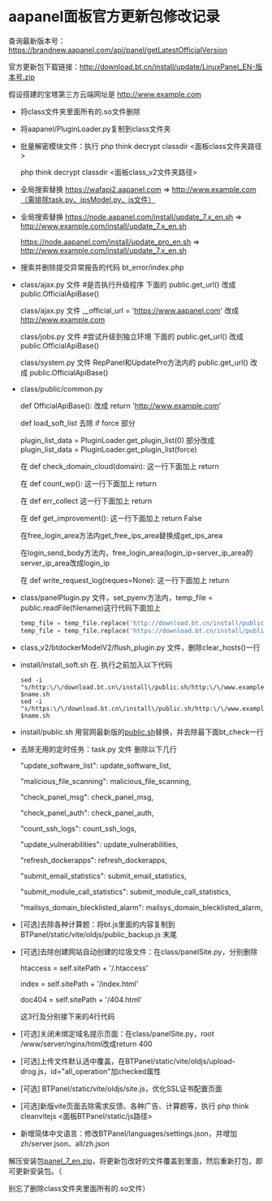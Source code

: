 # aapanel面板官方更新包修改记录

查询最新版本号：https://brandnew.aapanel.com/api/panel/getLatestOfficialVersion

官方更新包下载链接：http://download.bt.cn/install/update/LinuxPanel_EN-版本号.zip

假设搭建的宝塔第三方云端网址是 http://www.example.com

- 将class文件夹里面所有的.so文件删除

- 将aapanel/PluginLoader.py复制到class文件夹

- 批量解密模块文件：执行 php think decrypt classdir <面板class文件夹路径>

  php think decrypt classdir <面板class_v2文件夹路径>

- 全局搜索替换 https://wafapi2.aapanel.com => http://www.example.com（需排除task.py、ipsModel.py、js文件）

- 全局搜索替换 https://node.aapanel.com/install/update_7.x_en.sh => http://www.example.com/install/update_7.x_en.sh

  https://node.aapanel.com/install/update_pro_en.sh => http://www.example.com/install/update_7.x_en.sh

- 搜索并删除提交异常报告的代码 bt_error/index.php

- class/ajax.py 文件 \#是否执行升级程序 下面的 public.get_url() 改成 public.OfficialApiBase()

  class/ajax.py 文件 __official_url = 'https://www.aapanel.com' 改成 http://www.example.com

  class/jobs.py 文件 \#尝试升级到独立环境 下面的 public.get_url() 改成 public.OfficialApiBase()

  class/system.py 文件 RepPanel和UpdatePro方法内的 public.get_url() 改成 public.OfficialApiBase()

- class/public/common.py

  def OfficialApiBase(): 改成 return 'http://www.example.com'

  def load_soft_list 去除 if force 部分

  plugin_list_data = PluginLoader.get_plugin_list(0) 部分改成 plugin_list_data = PluginLoader.get_plugin_list(force)

  在 def check_domain_cloud(domain): 这一行下面加上 return

  在 def count_wp(): 这一行下面加上 return

  在 def err_collect 这一行下面加上 return

  在 def get_improvement(): 这一行下面加上 return False

  在free_login_area方法内get_free_ips_area替换成get_ips_area

  在login_send_body方法内，free_login_area(login_ip=server_ip_area的server_ip_area改成login_ip

  在 def write_request_log(reques=None): 这一行下面加上 return

- class/panelPlugin.py 文件，set_pyenv方法内，temp_file = public.readFile(filename)这行代码下面加上

  ```python
  temp_file = temp_file.replace('http://download.bt.cn/install/public.sh', 'http://www.example.com/install/public.sh')
  temp_file = temp_file.replace('https://download.bt.cn/install/public.sh', 'http://www.example.com/install/public.sh')
  ```
  
- class_v2/btdockerModelV2/flush_plugin.py 文件，删除clear_hosts()一行

- install/install_soft.sh 在. 执行之前加入以下代码

  ```shell
  sed -i "s/http:\/\/download.bt.cn\/install\/public.sh/http:\/\/www.example.com\/install\/public.sh/" $name.sh
  sed -i "s/https:\/\/download.bt.cn\/install\/public.sh/http:\/\/www.example.com\/install\/public.sh/" $name.sh
  ```
  
- install/public.sh 用官网最新版的[public.sh](http://download.bt.cn/install/public.sh)替换，并去除最下面bt_check一行

- 去除无用的定时任务：task.py 文件  删除以下几行

  "update_software_list": update_software_list,

  "malicious_file_scanning": malicious_file_scanning,

  "check_panel_msg": check_panel_msg,

  "check_panel_auth": check_panel_auth,

  "count_ssh_logs": count_ssh_logs,

  "update_vulnerabilities": update_vulnerabilities,

  "refresh_dockerapps": refresh_dockerapps,

  "submit_email_statistics": submit_email_statistics,

  "submit_module_call_statistics": submit_module_call_statistics,

  "mailsys_domain_blecklisted_alarm": mailsys_domain_blecklisted_alarm,

- [可选]去除各种计算题：将bt.js里面的内容复制到 BTPanel/static/vite/oldjs/public_backup.js 末尾

- [可选]去除创建网站自动创建的垃圾文件：在class/panelSite.py，分别删除

  htaccess = self.sitePath + '/.htaccess'

  index = self.sitePath + '/index.html'

  doc404 = self.sitePath + '/404.html'

  这3行及分别接下来的4行代码

- [可选]关闭未绑定域名提示页面：在class/panelSite.py，root /www/server/nginx/html改成return 400

- [可选]上传文件默认选中覆盖，在BTPanel/static/vite/oldjs/upload-drog.js，id="all_operation"加checked属性

- [可选] BTPanel/static/vite/oldjs/site.js，优化SSL证书配置页面

- [可选]新版vite页面去除需求反馈、各种广告、计算题等，执行 php think cleanvitejs <面板BTPanel/static/js路径>

- 新增简体中文语言：修改BTPanel/languages/settings.json，并增加 zh/server.json、all/zh.json


解压安装包[panel_7_en.zip](http://download.bt.cn/install/src/panel_7_en.zip)，将更新包改好的文件覆盖到里面，然后重新打包，即可更新安装包。（

别忘了删除class文件夹里面所有的.so文件）

